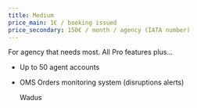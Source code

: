 ```yaml
---
title: Medium
price_main: 1€ / booking issued
price_secondary: 150€ / month / agency (IATA number)
---
```

For agency that needs most. All Pro features plus...

* Up to 50 agent accounts
* OMS Orders monitoring system (disruptions alerts)

  Wadus